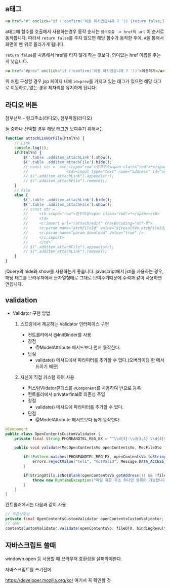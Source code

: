 ## a태그 

```html
<a href="#" onclick="if (!confirm('이동 하시겠습니까 ? ')) {return false;}">이동하기</a>
```

a태그에 함수를 호출해서 사용하는경우 동작 순서는 `함수호출 -> href의 url` 이 순서로 동작합니다. 따라서 
`return false`를 주지 않으면 해당 함수가 동작한 후에, `#`을 통해서 화면이 맨 위로 올라가게 됩니다. 

`return false`를 사용해서 href를 타지 않게 하는 것보다, 의미있는 href 이름을 주는게 낫습니다.

```html
<a href="#prev" onclick="if (!confirm('이동 하시겠습니까 ? '))">이동하기</a>
```

위 처럼 구성할 경우 jsp 페이지 내에 `id=prev`를 가지고 있는 태그가 있으면 해당 태그로 이동하고, 없는 경우 제자리를 유지하게 됩니다.

## 라디오 버튼

첨부선택 - 링크주소(라디오), 첨부파일(라디오)

둘 중하나 선택할 경우 해당 태그만 보여주기 위해서는

```javascript
function attachLinkOrFile(htmlYn) {
    // Link
    console.log(1);
    if(htmlYn) {
        $('.table .additem_attachLink').show();
        $('.table .additem_attachFile').hide();
        // const str = `<th scope="row">링크주소<span class="red">*</span></th>
        //                 <td><input type="text" name="address" id="address" maxlength="900" /></td>`;
        // $(".additem_attachLink").append(str);
        // $(".additem_attachFile").remove();
    }
    // File
    else {
        $('.table .additem_attachLink').hide();
        $('.table .additem_attachFile').show();
        // const str = `
        //     <th scope="row">첨부파일<span class="red">*</span></th>
        //     <td>
        //     <c:import url="/attach/edit" charEncoding="utf-8">
        //     <c:param name="atchFileId" value="${resultVo.atchFileId}" />
        //     <c:param name="param_download" value="true" />
        //     </c:import>
        //     </td>`
        // $(".additem_attachFile").append(str);
        // $(".additem_attachLink").remove();
    }
}
```

jQuery의 hide와 show를 사용하는게 좋습니다. javascript에서 jstl을 사용하는 경우, 해당 태그를 브라우저에서 문자열형태로 그대로 보여주기떄문에 주석과 같이 사용하면 안됩니다.

## validation

- Validator 구현 방법
    1. 스프링에서 제공하는 Validator 인터페이스 구현
        - 컨트롤러에서 @InitBinder를 사용
        - 장점 
            - @ModelAttribute 메서드보다 먼저 동작한다.
        - 단점
            - validate() 메서드에서 파라미터를 추가할 수 없다.(오버라이딩 한 메서드이기 때문)

    2. 자신이 직접 커스텀 하여 사용
        - 커스텀Vlidator클래스를 `@Component`를 사용하여 빈으로 등록
        - 컨트롤러에서 private final로 의존성 주입
        - 장점
            - validate() 메서드에 파라미터를 추가할 수 있다.
        - 단점
            - @ModelAttribute 메서드보다 늦게 동작한다.

```java
@Component
public class OpenContentsCustomValidator {
    private final String PHONEANDTEL_REG_EX = "^\\d{3}-\\d{3,4}-\\d{4}$";

    public void validate(MecOpenContentsVo openContentsVo, MecFileDto fileDTO, Errors errors) {

        if(!Pattern.matches(PHONEANDTEL_REG_EX, openContentsVo.toStringTel())) {
            errors.rejectValue("tel1", "notValid", Message.DATA_ACCESS_ERROR.getMsg());
        }

        if(StringUtils.isNotBlank(openContentsVo.getAddress()) && !fileDTO.getFileList().isEmpty()) {
            throw new RuntimeException("파일 혹은 주소 하나만 등록이 가능합니다.");
        }
    }
}
```

컨트롤러에서는 다음과 같이 사용

```java
// 의존성주입
private final OpenContentsCustomValidator openContentsCustomValidator;
// 생략
contentsCustomValidator.validate(openContentsVo, fileDTO, bindingResult);
```

## 자바스크립트 쓸때

windown.open 등 사용할 때 브라우저 호환성을 살펴봐야한다.

자바스크립트를 쓰기전에 

https://developer.mozilla.org/ko/ 여기서 꼭 확인할 것